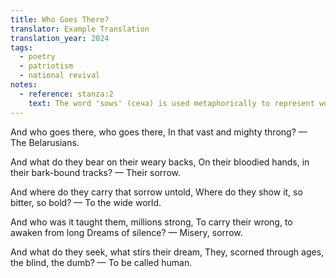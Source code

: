 ```yaml
---
title: Who Goes There?
translator: Example Translation
translation_year: 2024
tags:
  - poetry
  - patriotism
  - national revival
notes:
  - reference: stanza:2
    text: The word 'sows' (сеча) is used metaphorically to represent working for the future of the nation.
---
```


And who goes there, who goes there,
In that vast and mighty throng?
— The Belarusians.

And what do they bear on their weary backs,
On their bloodied hands, in their bark-bound tracks?
— Their sorrow.

And where do they carry that sorrow untold,
Where do they show it, so bitter, so bold?
— To the wide world.

And who was it taught them, millions strong,
To carry their wrong, to awaken from long
Dreams of silence?
— Misery, sorrow.

And what do they seek, what stirs their dream,
They, scorned through ages, the blind, the dumb?
— To be called human.
